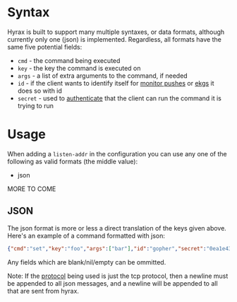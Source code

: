 # Syntax

Hyrax is built to support many multiple syntaxes, or data formats, although
currently only one (json) is implemented. Regardless, all formats have the same
five potential fields:

* `cmd` - the command being executed
* `key` - the key the command is executed on
* `args` - a list of extra arguments to the command, if needed
* `id` - if the client wants to identify itself for [monitor pushes][mon] or
  [ekgs][ekg] it does so with id
* `secret` - used to [authenticate][auth] that the client can run the command it
  is trying to run

# Usage

When adding a `listen-addr` in the configuration you can use any one of the
following as valid formats (the middle value):

* json

MORE TO COME

## JSON

The json format is more or less a direct translation of the keys given above.
Here's an example of a command formatted with json:

```json
{"cmd":"set","key":"foo","args":["bar"],"id":"gopher","secret":"0ea1e43b0c907b9aea16657bd3e18855a7cf4365"}
```

Any fields which are blank/nil/empty can be ommitted.

Note: If the [protocol][proto] being used is just the tcp protocol, then a
newline must be appended to all json messages, and a newline will be appended to
all that are sent from hyrax.

[mon]: /doc/commands/mon.md
[ekg]: /doc/commands/ekg.md
[auth]: /doc/auth.md
[proto]: /doc/proto.md
